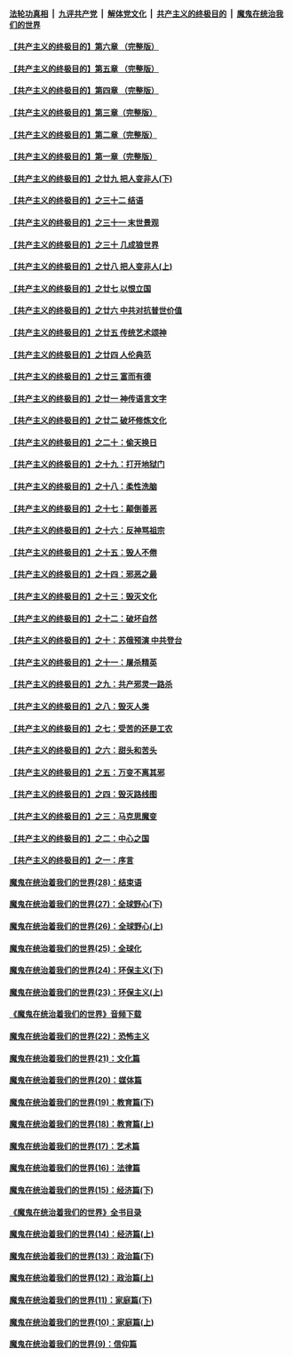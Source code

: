 

####  [法轮功真相](../../../../basic/blob/master/README.md?t=06091831) &nbsp;|&nbsp; [九评共产党](../../../../9ping.md/blob/master/README.md?t=06091831) &nbsp;|&nbsp; [解体党文化](../../../../jtdwh.md/blob/master/README.md?t=06091831)  &nbsp;|&nbsp; [共产主义的终极目的](../../../../gczydzjmd.md/blob/master/README.md?t=06091831) &nbsp;|&nbsp; [魔鬼在统治我们的世界](../../../../mgztzwmdsj.md/blob/master/README.md?t=06091831) 

#### [【共产主义的终极目的】第六章 （完整版）](../pages/nsc422/n11428913.md?t=06091831) 

#### [【共产主义的终极目的】第五章 （完整版）](../pages/nsc422/n11428912.md?t=06091831) 

#### [【共产主义的终极目的】第四章 （完整版）](../pages/nsc422/n11428907.md?t=06091831) 

#### [【共产主义的终极目的】第三章（完整版）](../pages/nsc422/n11428848.md?t=06091831) 

#### [【共产主义的终极目的】第二章（完整版）](../pages/nsc422/n11428831.md?t=06091831) 

#### [【共产主义的终极目的】第一章（完整版）](../pages/nsc422/n11417651.md?t=06091831) 

#### [【共产主义的终极目的】之廿九 把人变非人(下)](../pages/nsc422/n11344140.md?t=06091831) 

#### [【共产主义的终极目的】之三十二 结语](../pages/nsc422/n11360535.md?t=06091831) 

#### [【共产主义的终极目的】之三十一 末世景观](../pages/nsc422/n11351129.md?t=06091831) 

#### [【共产主义的终极目的】之三十 几成狼世界](../pages/nsc422/n11348280.md?t=06091831) 

#### [【共产主义的终极目的】之廿八 把人变非人(上)](../pages/nsc422/n11340492.md?t=06091831) 

#### [【共产主义的终极目的】之廿七 以恨立国](../pages/nsc422/n11336944.md?t=06091831) 

#### [【共产主义的终极目的】之廿六 中共对抗普世价值](../pages/nsc422/n11324785.md?t=06091831) 

#### [【共产主义的终极目的】之廿五 传统艺术颂神](../pages/nsc422/n11296396.md?t=06091831) 

#### [【共产主义的终极目的】之廿四 人伦典范](../pages/nsc422/n11296397.md?t=06091831) 

#### [【共产主义的终极目的】之廿三 富而有德](../pages/nsc422/n11283598.md?t=06091831) 

#### [【共产主义的终极目的】之廿一 神传语言文字](../pages/nsc422/n11263265.md?t=06091831) 

#### [【共产主义的终极目的】之廿二 破坏修炼文化](../pages/nsc422/n11245728.md?t=06091831) 

#### [【共产主义的终极目的】之二十：偷天换日](../pages/nsc422/n11238846.md?t=06091831) 

#### [【共产主义的终极目的】之十九：打开地狱门](../pages/nsc422/n11206376.md?t=06091831) 

#### [【共产主义的终极目的】之十八：柔性洗脑](../pages/nsc422/n11199994.md?t=06091831) 

#### [【共产主义的终极目的】之十七：颠倒善恶](../pages/nsc422/n11179782.md?t=06091831) 

#### [【共产主义的终极目的】之十六：反神骂祖宗](../pages/nsc422/n11166798.md?t=06091831) 

#### [【共产主义的终极目的】之十五：毁人不倦](../pages/nsc422/n11166792.md?t=06091831) 

#### [【共产主义的终极目的】之十四：邪恶之最](../pages/nsc422/n11150249.md?t=06091831) 

#### [【共产主义的终极目的】之十三：毁灭文化](../pages/nsc422/n11135227.md?t=06091831) 

#### [【共产主义的终极目的】之十二：破坏自然](../pages/nsc422/n11135214.md?t=06091831) 

#### [【共产主义的终极目的】之十：苏俄预演 中共登台](../pages/nsc422/n11118424.md?t=06091831) 

#### [【共产主义的终极目的】之十一：屠杀精英](../pages/nsc422/n11118442.md?t=06091831) 

#### [【共产主义的终极目的】之九：共产邪灵一路杀](../pages/nsc422/n11114139.md?t=06091831) 

#### [【共产主义的终极目的】之八：毁灭人类](../pages/nsc422/n11108503.md?t=06091831) 

#### [【共产主义的终极目的】之七：受苦的还是工农](../pages/nsc422/n11101809.md?t=06091831) 

#### [【共产主义的终极目的】之六：甜头和苦头](../pages/nsc422/n11096971.md?t=06091831) 

#### [【共产主义的终极目的】之五：万变不离其邪](../pages/nsc422/n11091285.md?t=06091831) 

#### [【共产主义的终极目的】之四：毁灭路线图](../pages/nsc422/n11086284.md?t=06091831) 

#### [【共产主义的终极目的】之三：马克思魔变](../pages/nsc422/n11061941.md?t=06091831) 

#### [【共产主义的终极目的】之二：中心之国](../pages/nsc422/n11047728.md?t=06091831) 

#### [【共产主义的终极目的】之一：序言](../pages/nsc422/n11086077.md?t=06091831) 

#### [魔鬼在统治着我们的世界(28)：结束语](../pages/nsc422/n10936246.md?t=06091831) 

#### [魔鬼在统治着我们的世界(27)：全球野心(下)](../pages/nsc422/n10928319.md?t=06091831) 

#### [魔鬼在统治着我们的世界(26)：全球野心(上)](../pages/nsc422/n10900318.md?t=06091831) 

#### [魔鬼在统治着我们的世界(25)：全球化](../pages/nsc422/n10788205.md?t=06091831) 

#### [魔鬼在统治着我们的世界(24)：环保主义(下)](../pages/nsc422/n10695307.md?t=06091831) 

#### [魔鬼在统治着我们的世界(23)：环保主义(上)](../pages/nsc422/n10688613.md?t=06091831) 

#### [《魔鬼在统治着我们的世界》音频下载](../pages/nsc422/n10635553.md?t=06091831) 

#### [魔鬼在统治着我们的世界(22)：恐怖主义](../pages/nsc422/n10614727.md?t=06091831) 

#### [魔鬼在统治着我们的世界(21)：文化篇](../pages/nsc422/n10597706.md?t=06091831) 

#### [魔鬼在统治着我们的世界(20)：媒体篇](../pages/nsc422/n10586579.md?t=06091831) 

#### [魔鬼在统治着我们的世界(19)：教育篇(下)](../pages/nsc422/n10564808.md?t=06091831) 

#### [魔鬼在统治着我们的世界(18)：教育篇(上)](../pages/nsc422/n10526970.md?t=06091831) 

#### [魔鬼在统治着我们的世界(17)：艺术篇](../pages/nsc422/n10499093.md?t=06091831) 

#### [魔鬼在统治着我们的世界(16)：法律篇](../pages/nsc422/n10485969.md?t=06091831) 

#### [魔鬼在统治着我们的世界(15)：经济篇(下)](../pages/nsc422/n10469975.md?t=06091831) 

#### [《魔鬼在统治着我们的世界》全书目录](../pages/nsc422/n10464261.md?t=06091831) 

#### [魔鬼在统治着我们的世界(14)：经济篇(上)](../pages/nsc422/n10457370.md?t=06091831) 

#### [魔鬼在统治着我们的世界(13)：政治篇(下)](../pages/nsc422/n10448270.md?t=06091831) 

#### [魔鬼在统治着我们的世界(12)：政治篇(上)](../pages/nsc422/n10444576.md?t=06091831) 

#### [魔鬼在统治着我们的世界(11)：家庭篇(下)](../pages/nsc422/n10440961.md?t=06091831) 

#### [魔鬼在统治着我们的世界(10)：家庭篇(上)](../pages/nsc422/n10435448.md?t=06091831) 

#### [魔鬼在统治着我们的世界(9)：信仰篇](../pages/nsc422/n10432159.md?t=06091831) 

